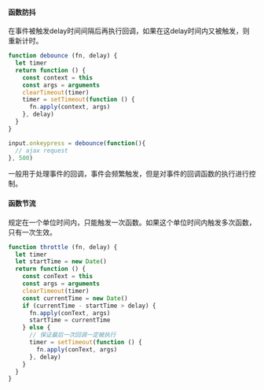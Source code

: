 #### 函数防抖

在事件被触发delay时间间隔后再执行回调，如果在这delay时间内又被触发，则重新计时。
```javascript
function debounce (fn, delay) {
  let timer
  return function () {
    const context = this
    const args = arguments
    clearTimeout(timer)
    timer = setTimeout(function () {
      fn.apply(context, args)
    }, delay)
  }
}

input.onkeypress = debounce(function(){
  // ajax request
}, 500)
```
  一般用于处理事件的回调，事件会频繁触发，但是对事件的回调函数的执行进行控制。


  #### 函数节流

规定在一个单位时间内，只能触发一次函数。如果这个单位时间内触发多次函数，只有一次生效。
```javascript
function throttle (fn, delay) {
  let timer
  let startTime = new Date()
  return function () {
    const conText = this
    const args = arguments
    clearTimeout(timer)
    const currentTime = new Date()
    if (currentTime - startTime > delay) {
      fn.apply(conText, args)
      startTime = currentTime
    } else {
      // 保证最后一次回调一定被执行
      timer = setTimeout(function () {
        fn.apply(conText, args)
      }, delay)
    }
  }
}
```